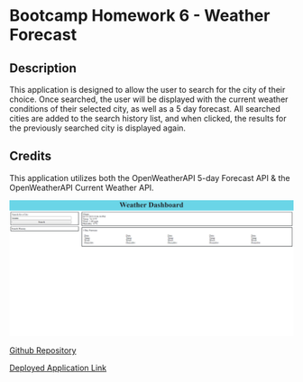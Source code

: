 # Bootcamp Homework 6 - Weather Forecast

## Description

This application is designed to allow the user to search for the city of their choice. Once searched, the user will be displayed with the current weather conditions of their selected city, as well as a 5 day forecast. All searched cities are added to the search history list, and when clicked, the results for the previously searched city is displayed again.

## Credits

This application utilizes both the OpenWeatherAPI 5-day Forecast API & the OpenWeatherAPI Current Weather API.

<img src="./assets/images/deployedApp.png" alt="Deployed Application Screenshot">

<a href="https://github.com/drewkretschmar/Bootcamp-Homework-6">Github Repository</a>

<a href="https://drewkretschmar.github.io/Bootcamp-Homework-6/">Deployed Application Link</a>